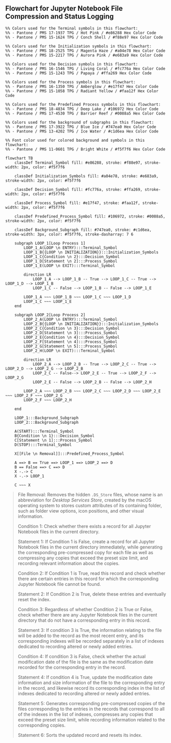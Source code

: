 #

## Flowchart for Jupyter Notebook File Compression and Status Logging

```mermaid
%% Colors used for the Terminal symbols in this flowchart:
%% - Pantone / PMS 17-1937 TPG / Hot Pink / #e86288 Hex Color Code
%% - Pantone / PMS 15-1624 TPG / Conch Shell / #f88e97 Hex Color Code

%% Colors used for the Initialization symbols in this flowchart:
%% - Pantone / PMS 18-2525 TPG / Magenta Haze / #a04e78 Hex Color Code
%% - Pantone / PMS 15-2217 TPG / Aurora Pink / #e683a9 Hex Color Code

%% Colors used for the Decision symbols in this flowchart:
%% - Pantone / PMS 16-1546 TPG / Living Coral / #fc776a Hex Color Code
%% - Pantone / PMS 15-1243 TPG / Papaya / #ffa269 Hex Color Code

%% Colors used for the Process symbols in this flowchart:
%% - Pantone / PMS 16-1350 TPG / Amberglow / #e17f47 Hex Color Code
%% - Pantone / PMS 15-1058 TPG / Radiant Yellow / #faa12f Hex Color Code

%% Colors used for the Predefined Process symbols in this flowchart:
%% - Pantone / PMS 18-4834 TPG / Deep Lake / #106972 Hex Color Code
%% - Pantone / PMS 17-4530 TPG / Barrier Reef / #0088a5 Hex Color Code

%% Colors used for the background of subgraphs in this flowchart:
%% - Pantone / PMS 17-3922 TPG / Blue Ice / #747ea0 Hex Color Code
%% - Pantone / PMS 13-4202 TPG / Ice Water / #c1d6ea Hex Color Code

%% Font color used for colored background and symbols in this flowchart:
%% - Pantone / PMS 11-0601 TPG / Bright White / #f5f7f6 Hex Color Code

flowchart TB
    classDef Terminal_Symbol fill: #e86288, stroke: #f88e97, stroke-width: 2px, color: #f5f7f6

    classDef Initialization_Symbols fill: #a04e78, stroke: #e683a9, stroke-width: 2px, color: #f5f7f6

    classDef Decision_Symbol fill: #fc776a, stroke: #ffa269, stroke-width: 2px, color: #f5f7f6

    classDef Process_Symbol fill: #e17f47, stroke: #faa12f, stroke-width: 2px, color: #f5f7f6

    classDef Predefined_Process_Symbol fill: #106972, stroke: #0088a5, stroke-width: 2px, color: #f5f7f6

    classDef Background_Subgraph fill: #747ea0, stroke: #c1d6ea, stroke-width: 3px, color: #f5f7f6, stroke-dasharray: 7 6

    subgraph LOOP_1[Loop Process 1]
        LOOP_1_A(LOOP \n ENTRY):::Terminal_Symbol
        LOOP_1_B{{LOOP \n INITIALIZATION}}:::Initialization_Symbols
        LOOP_1_C{Condition \n 2}:::Decision_Symbol
        LOOP_1_D[Statement \n 2]:::Process_Symbol
        LOOP_1_E(LOOP \n EXIT):::Terminal_Symbol

        direction LR
            LOOP_1_A --> LOOP_1_B -- True --> LOOP_1_C -- True --> LOOP_1_D --> LOOP_1_B
            LOOP_1_C -- False --> LOOP_1_B -- False --> LOOP_1_E

        LOOP_1_A ~~~ LOOP_1_B ~~~ LOOP_1_C ~~~ LOOP_1_D
        LOOP_1_C ~~~ LOOP_1_E
    end

    subgraph LOOP_2[Loop Process 2]
        LOOP_2_A(LOOP \n ENTRY):::Terminal_Symbol
        LOOP_2_B{{LOOP \n INITIALIZATION}}:::Initialization_Symbols
        LOOP_2_C{Condition \n 3}:::Decision_Symbol
        LOOP_2_D[Statement \n 3]:::Process_Symbol
        LOOP_2_E{Condition \n 4}:::Decision_Symbol
        LOOP_2_F[Statement \n 4]:::Process_Symbol
        LOOP_2_G[Statement \n 5]:::Process_Symbol
        LOOP_2_H(LOOP \n EXIT):::Terminal_Symbol

        direction LR
            LOOP_2_A --> LOOP_2_B -- True --> LOOP_2_C -- True --> LOOP_2_D --> LOOP_2_G --> LOOP_2_B
            LOOP_2_C -- False--> LOOP_2_E -- True --> LOOP_2_F --> LOOP_2_G
            LOOP_2_E -- False --> LOOP_2_B -- False --> LOOP_2_H

        LOOP_2_A ~~~ LOOP_2_B ~~~ LOOP_2_C ~~~ LOOP_2_D ~~~ LOOP_2_E ~~~ LOOP_2_F ~~~ LOOP_2_G
        LOOP_2_F ~~~ LOOP_2_H

    end

    LOOP_1:::Background_Subgraph
    LOOP_2:::Background_Subgraph

    A(START):::Terminal_Symbol
    B{Condition \n 1}:::Decision_Symbol
    C[Statement \n 1]:::Process_Symbol
    D(STOP):::Terminal_Symbol

    X[[File \n Removal]]:::Predefined_Process_Symbol

    A ==> B == True ==> LOOP_1 ==> LOOP_2 ==> D
    B == False ==> C ==> D
    X -.-> C
    X -.-> LOOP_1

    C ~~~ X
```

> File Removal: Removes the hidden `.DS_Store` files, whose name is an abbreviation for _Desktop Services Store_, created by the macOS operating system to stores custom attributes of its containing folder, such as folder view options, icon positions, and other visual information.
>
> Condition 1: Check whether there exists a record for all Jupyter Notebook files in the current directory.
>
> Statement 1: If Condition 1 is False, create a record for all Jupyter Notebook files in the current directory immediately, while generating the corresponding pre-compressed copy for each file as well as compressing any copies that exceed the preset size limit, and recording relevant information about the copies.
>
> Condition 2: If Condition 1 is True, read this record and check whether there are certain entries in this record for which the corresponding Jupyter Notebook file cannot be found.
>
> Statement 2: If Condition 2 is True, delete these entries and eventually reset the index.
>
> Condition 3: Regardless of whether Condition 2 is True or False, check whether there are any Jupyter Notebook files in the current directory that do not have a corresponding entry in this record.
>
> Statement 3: If condition 3 is True, the information relating to the file will be added to the record as the most recent entry, and its corresponding indexes will be recorded separately in a list of indexes dedicated to recording altered or newly added entries.
>
> Condition 4: If condition 3 is False, check whether the actual modification date of the file is the same as the modification date recorded for the corresponding entry in the record.
>
> Statement 4: If condition 4 is True, update the modification date information and size information of the file to the corresponding entry in the record, and likewise record its corresponding index in the list of indexes dedicated to recording altered or newly added entries.
>
> Statement 5: Generates corresponding pre-compressed copies of the files corresponding to the entries in the records that correspond to all of the indexes in the list of indexes, compresses any copies that exceed the preset size limit, while recording information related to the corresponding copies.
>
> Statement 6: Sorts the updated record and resets its index.
